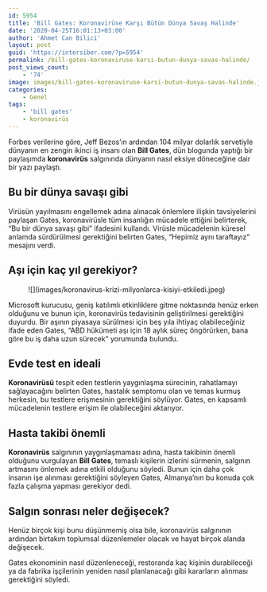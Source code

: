 ```yaml
---
id: 5954
title: 'Bill Gates: Koronavirüse Karşı Bütün Dünya Savaş Halinde'
date: '2020-04-25T16:01:13+03:00'
author: 'Ahmet Can Bilici'
layout: post
guid: 'https://intersiber.com/?p=5954'
permalink: /bill-gates-koronaviruse-karsi-butun-dunya-savas-halinde/
post_views_count:
    - '74'
image: images/bill-gates-koronaviruse-karsi-butun-dunya-savas-halinde.jpeg
categories:
    - Genel
tags:
    - 'bill gates'
    - koronavirüs
---
```


Forbes verilerine göre, Jeff Bezos’ın ardından 104 milyar dolarlık servetiyle dünyanın en zengin ikinci iş insanı olan **Bill Gates**, dün blogunda yaptığı bir paylaşımda **koronavirüs** salgınında dünyanın nasıl eksiye döneceğine dair bir yazı paylaştı.

## Bu bir dünya savaşı gibi

Virüsün yayılmasını engellemek adına alınacak önlemlere ilişkin tavsiyelerini paylaşan Gates, koronavirüsle tüm insanlığın mücadele ettiğini belirterek, “Bu bir dünya savaşı gibi” ifadesini kullandı. Virüsle mücadelenin küresel anlamda sürdürülmesi gerektiğini belirten Gates, “Hepimiz aynı taraftayız” mesajını verdi.

## Aşı için kaç yıl gerekiyor?

<figure class="wp-block-image size-large">![](images/koronavirus-krizi-milyonlarca-kisiyi-etkiledi.jpeg)</figure>Microsoft kurucusu, geniş katılımlı etkinliklere gitme noktasında henüz erken olduğunu ve bunun için, koronavirüs tedavisinin geliştirilmesi gerektiğini duyurdu. Bir aşının piyasaya sürülmesi için beş yıla ihtiyaç olabileceğiniz ifade eden Gates, “ABD hükümeti aşı için 18 aylık süreç öngörürken, bana göre bu iş daha uzun sürecek” yorumunda bulundu.

## Evde test en ideali

**Koronavirüsü** tespit eden testlerin yaygınlaşma sürecinin, rahatlamayı sağlayacağını belirten Gates, hastalık semptomu olan ve temas kurmuş herkesin, bu testlere erişmesinin gerektiğini söylüyor. Gates, en kapsamlı mücadelenin testlere erişim ile olabileceğini aktarıyor.

## Hasta takibi önemli

**Koronavirüs** salgınının yaygınlaşmaması adına, hasta takibinin önemli olduğunu vurgulayan **Bill Gates**, temaslı kişilerin izlerini sürmenin, salgının artmasını önlemek adına etkili olduğunu söyledi. Bunun için daha çok insanın işe alınması gerektiğini söyleyen Gates, Almanya’nın bu konuda çok fazla çalışma yapması gerekiyor dedi.

## Salgın sonrası neler değişecek?

Henüz birçok kişi bunu düşünmemiş olsa bile, koronavirüs salgınının ardından birtakım toplumsal düzenlemeler olacak ve hayat birçok alanda değişecek.

Gates ekonominin nasıl düzenleneceği, restoranda kaç kişinin durabileceği ya da fabrika işçilerinin yeniden nasıl planlanacağı gibi kararların alınması gerektiğini söyledi.
